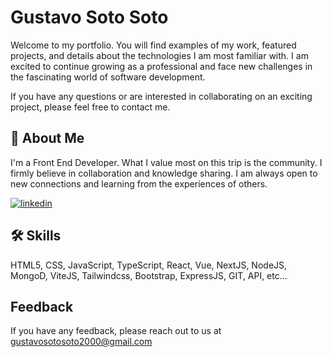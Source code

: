 
# Gustavo Soto Soto

Welcome to my portfolio. You will find examples of my work, featured projects, and details about the technologies I am most familiar with. I am excited to continue growing as a professional and face new challenges in the fascinating world of software development.

If you have any questions or are interested in collaborating on an exciting project, please feel free to contact me.



## 🚀 About Me
I'm a Front End Developer. What I value most on this trip is the community. I firmly believe in collaboration and knowledge sharing. I am always open to new connections and learning from the experiences of others.


[![linkedin](https://img.shields.io/badge/linkedin-0A66C2?style=for-the-badge&logo=linkedin&logoColor=white)](https://linkedin.com/in/gustavo-soto-soto)


## 🛠 Skills
HTML5, 
CSS,
JavaScript,
TypeScript,
React,
Vue,
NextJS,
NodeJS,
MongoD,
ViteJS,
Tailwindcss,
Bootstrap,
ExpressJS,
GIT,
API,
etc...
## Feedback

If you have any feedback, please reach out to us at gustavosotosoto2000@gmail.com